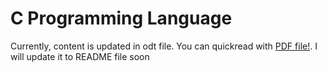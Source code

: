 # C Programming Language

Currently, content is updated in odt file. You can quickread with [PDF file!](content.pdf). I will update it to README file soon
